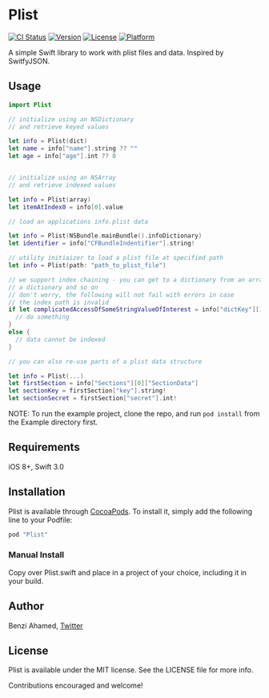 # Plist

[![CI Status](http://img.shields.io/travis/BenziAhamed/Plist.svg?style=flat)](https://travis-ci.org/BenziAhamed/Plist)
[![Version](https://img.shields.io/cocoapods/v/Plist.svg?style=flat)](http://cocoapods.org/pods/Plist)
[![License](https://img.shields.io/cocoapods/l/Plist.svg?style=flat)](http://cocoapods.org/pods/Plist)
[![Platform](https://img.shields.io/cocoapods/p/Plist.svg?style=flat)](http://cocoapods.org/pods/Plist)

A simple Swift library to work with plist files and data. Inspired by SwitfyJSON.

## Usage

```swift
import Plist

// initialize using an NSDictionary
// and retrieve keyed values

let info = Plist(dict)
let name = info["name"].string ?? ""
let age = info["age"].int ?? 0


// initialize using an NSArray
// and retrieve indexed values

let info = Plist(array)
let itemAtIndex0 = info[0].value

// load an applications info.plist data

let info = Plist(NSBundle.mainBundle().infoDictionary)
let identifier = info["CFBundleIndentifier"].string!

// utility initiaizer to load a plist file at specified path
let info = Plist(path: "path_to_plist_file")

// we support index chaining - you can get to a dictionary from an array via
// a dictionary and so on
// don't worry, the following will not fail with errors in case
// the index path is invalid
if let complicatedAccessOfSomeStringValueOfInterest = info["dictKey"][10]["anotherKey"].string {
  // do something
}
else {
  // data cannot be indexed
}

// you can also re-use parts of a plist data structure

let info = Plist(...)
let firstSection = info["Sections"][0]["SectionData"]
let sectionKey = firstSection["key"].string!
let sectionSecret = firstSection["secret"].int!


```

NOTE: To run the example project, clone the repo, and run `pod install` from the Example directory first.

## Requirements

iOS 8+, Swift 3.0

## Installation

Plist is available through [CocoaPods](http://cocoapods.org). To install
it, simply add the following line to your Podfile:

```ruby
pod "Plist"
```

### Manual Install

Copy over Plist.swift and place in a project of your choice, including it in your build.

## Author

Benzi Ahamed, [Twitter](https://twitter.com/BenziAhamed)

## License

Plist is available under the MIT license. See the LICENSE file for more info.

Contributions encouraged and welcome!
